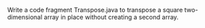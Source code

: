 Write a code fragment Transpose.java to transpose a square two-dimensional array in place without creating a second array.

